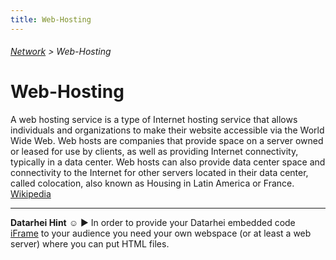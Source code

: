 ```yaml
---
title: Web-Hosting
---
```

###### [Network](../wiki/network-technology.html) > Web-Hosting

# Web-Hosting

A web hosting service is a type of Internet hosting service that allows individuals and organizations to make their website accessible via the World Wide Web. Web hosts are companies that provide space on a server owned or leased for use by clients, as well as providing Internet connectivity, typically in a data center. Web hosts can also provide data center space and connectivity to the Internet for other servers located in their data center, called colocation, also known as Housing in Latin America or France. <a href="http://en.wikipedia.org/wiki/Webhosting" target="_blank">Wikipedia</a>

---
**Datarhei Hint** ☺ ► In order to provide your Datarhei embedded code [iFrame](.../docs/guides-embed-upon-your-website.html) to your audience you need your own webspace (or at least a web server) where you can put HTML files.

